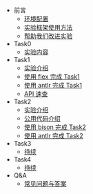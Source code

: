 <!-- _sidebar.md -->

* 前言
  * [环境配置](introduction/environment.md)
  * [实验框架使用方法](introduction/howtouse.md)
  * [帮助我们改进实验](introduction/helptoimprove.md)
* Task0
  * [实验内容](task0_doc/task0.md)
* Task1
  * [实验介绍](task1_doc/overview.md)
  * [使用 flex 完成 Task1](task1_doc/flex.md)
  * [使用 antlr 完成 Task1](task1_doc/antlr.md)
  * [API 速查](task1_doc/apidoc.md)
* Task2
  * [实验介绍](task2_doc/overview.md)
  * [公用代码介绍](task2_doc/share.md)
  * [使用 bison 完成 Task2](task2_doc/bison.md)
  * [使用 antlr 完成 Task2](task2_doc/antlr.md)
* Task3
  * [待续](README.md)
* Task4
  * [待续](README.md)
* Q&A
  * [常见问题与答案](QA.md)

